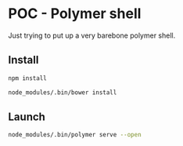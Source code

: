 # POC - Polymer shell

Just trying to put up a very barebone polymer shell.

## Install

```sh
npm install

node_modules/.bin/bower install
```

## Launch

```sh
node_modules/.bin/polymer serve --open
```


